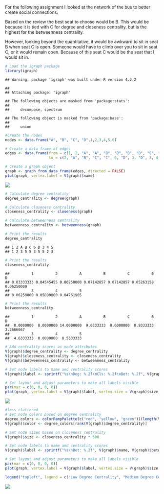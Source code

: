 For the following assignment I looked at the network of the bus to
better create social connections.

Based on the review the best seat to choose would be B. This would be
because it is tied with C for degree and closeness centrality, but is
the highest for the betweenness centrality.

However, looking beyond the quantitative, it would be awkward to sit in
seat B when seat C is open. Someone would have to climb over you to sit
in seat C, or it would remain open. Because of this seat C would be the
seat that I would sit in.

``` r
# Load the igraph package
library(igraph)
```

    ## Warning: package 'igraph' was built under R version 4.2.2

    ## 
    ## Attaching package: 'igraph'

    ## The following objects are masked from 'package:stats':
    ## 
    ##     decompose, spectrum

    ## The following object is masked from 'package:base':
    ## 
    ##     union

``` r
#create the nodes
nodes <- data.frame("A", "B", "C", "D",1,2,3,4,5,6)

# Create a data frame of edges
edges <- data.frame(from = c(1, 2, "A", "A", "B", "B", "B", "B", "C", "C", "C", 6, 6, "D", "D", 3, 3),
                    to = c(2, "A", "B", "C", "C", 6, "D", 3, "D", 3, 4, "D", 5, 3, 5, 4, 5))
```

``` r
# Create a graph object
graph <- graph_from_data_frame(edges, directed = FALSE)
plot(graph, vertex.label = V(graph)$name)
```

![](Assignment_2_files/figure-markdown_github/unnamed-chunk-2-1.png)

``` r
# Calculate degree centrality
degree_centrality <- degree(graph)

# Calculate closeness centrality
closeness_centrality <- closeness(graph)

# Calculate betweenness centrality
betweenness_centrality <- betweenness(graph)
```

``` r
# Print the results
degree_centrality
```

    ## 1 2 A B C 6 D 3 4 5 
    ## 1 2 3 5 5 3 5 5 2 3

``` r
# Print the results
closeness_centrality
```

    ##          1          2          A          B          C          6          D 
    ## 0.03333333 0.04545455 0.06250000 0.07142857 0.07142857 0.05263158 0.06250000 
    ##          3          4          5 
    ## 0.06250000 0.05000000 0.04761905

``` r
# Print the results
betweenness_centrality
```

    ##          1          2          A          B          C          6          D 
    ##  0.0000000  8.0000000 14.0000000  9.0333333  8.6000000  0.9333333  3.2666667 
    ##          3          4          5 
    ##  4.6333333  0.0000000  0.5333333

``` r
# Add centrality scores as node attributes
V(graph)$degree_centrality <- degree_centrality
V(graph)$closeness_centrality <- closeness_centrality
V(graph)$betweenness_centrality <- betweenness_centrality

# Set node labels to name and centrality scores
V(graph)$label <- sprintf("%s\nDeg: %.2f\nCls: %.2f\nBet: %.2f", V(graph)$name, V(graph)$degree_centrality, V(graph)$closeness_centrality, V(graph)$betweenness_centrality)

# Set layout and adjust parameters to make all labels visible
par(mar = c(0, 0, 0, 0))
plot(graph, vertex.label = V(graph)$label, vertex.size = V(graph)$size, vertex.color = V(graph)$color, edge.arrow.size = 0.5)
```

![](Assignment_2_files/figure-markdown_github/unnamed-chunk-7-1.png)

``` r
#less cluttered
# Set node colors based on degree centrality
degree_colors <- colorRampPalette(c("red", "yellow", "green"))(length(V(graph)$degree_centrality))
V(graph)$color <- degree_colors[rank(V(graph)$degree_centrality)]

# Set node sizes based on closeness centrality
V(graph)$size <- closeness_centrality * 500

# Set node labels to name and centrality scores
V(graph)$label <- sprintf("%s\nBet: %.2f", V(graph)$name, V(graph)$betweenness_centrality)

# Set layout and adjust parameters to make all labels visible
par(mar = c(0, 0, 0, 0))
plot(graph, vertex.label = V(graph)$label, vertex.size = V(graph)$size, vertex.color = V(graph)$color, edge.arrow.size = 0.5)

legend("topleft", legend = c("Low Degree Centrality", "Medium Degree Centrality", "High Degree Centrality", "size increases with higher closeness centrality"), fill = c("red", "yellow","green", "white") , border = NA)
```

![](Assignment_2_files/figure-markdown_github/unnamed-chunk-8-1.png)

